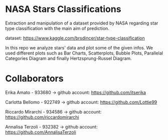 # NASA Stars Classifications

Extraction and manipulation of a dataset provided by NASA regarding star type classification with the main aim of prediction.

dataset: https://www.kaggle.com/brsdincer/star-type-classification 

In this repo we analyze stars' data and plot some of the given infos. We used different plots such as Bar Charts, Scatterplots, Bubble Plots, Parallelal Categories Diagram and finally Hertzsprung-Russel Diagram.

# Collaborators

Erika Amato - 933680
-> github account: https://github.com/itserika

Carlotta Bellomo - 922749
-> github account: https://github.com/Lottie99

Riccardo Mirarchi - 934586
-> github account: https://github.com/riccardomirarchi

Annalisa Terzoli - 932382
-> github account: https://github.com/AnnalisaTerzoli

